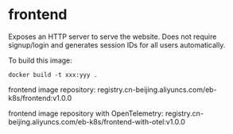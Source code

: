 # frontend
Exposes an HTTP server to serve the website. Does not require signup/login and generates session IDs for all users automatically.

To build this image:
```
docker build -t xxx:yyy .
```
frontend image repository: registry.cn-beijing.aliyuncs.com/eb-k8s/frontend:v1.0.0

frontend image repository with OpenTelemetry: registry.cn-beijing.aliyuncs.com/eb-k8s/frontend-with-otel:v1.0.0